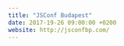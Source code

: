 ```yaml
---
title: "JSConf Budapest"
date: 2017-19-26 09:00:00 +0200
website: http://jsconfbp.com/
---
```

